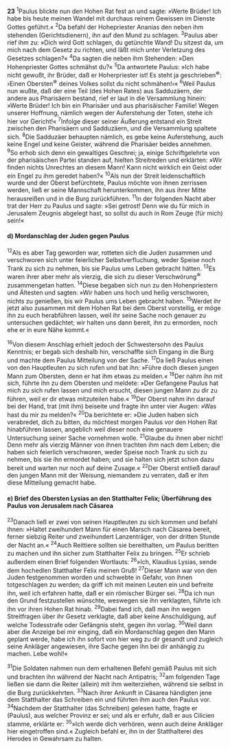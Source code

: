 __23__
<sup>1</sup>Paulus blickte nun den Hohen Rat fest an und sagte: »Werte Brüder! Ich habe bis heute meinen Wandel mit durchaus reinem Gewissen im Dienste Gottes geführt.«
<sup>2</sup>Da befahl der Hohepriester Ananias den neben ihm stehenden (Gerichtsdienern), ihn auf den Mund zu schlagen.
<sup>3</sup>Paulus aber rief ihm zu: »Dich wird Gott schlagen, du getünchte Wand! Du sitzest da, um mich nach dem Gesetz zu richten, und läßt mich unter Verletzung des Gesetzes schlagen?«
<sup>4</sup>Da sagten die neben ihm Stehenden: »Den Hohenpriester Gottes schmähst du?«
<sup>5</sup>Da antwortete Paulus: »Ich habe nicht gewußt, ihr Brüder, daß er Hoherpriester ist! Es steht ja geschrieben<sup title="2.Mose 22,27">&#x2732;</sup>: ›Einen Obersten<sup title="oder: den Fürsten">&#x2732;</sup> deines Volkes sollst du nicht schmähen!‹«
<sup>6</sup>Weil Paulus nun wußte, daß der eine Teil (des Hohen Rates) aus Sadduzäern, der andere aus Pharisäern bestand, rief er laut in die Versammlung hinein: »Werte Brüder! Ich bin ein Pharisäer und aus pharisäischer Familie! Wegen unserer Hoffnung, nämlich wegen der Auferstehung der Toten, stehe ich hier vor Gericht!«
<sup>7</sup>Infolge dieser seiner Äußerung entstand ein Streit zwischen den Pharisäern und Sadduzäern, und die Versammlung spaltete sich.
<sup>8</sup>Die Sadduzäer behaupten nämlich, es gebe keine Auferstehung, auch keine Engel und keine Geister, während die Pharisäer beides annehmen.
<sup>9</sup>So erhob sich denn ein gewaltiges Geschrei; ja, einige Schriftgelehrte von der pharisäischen Partei standen auf, hielten Streitreden und erklärten: »Wir finden nichts Unrechtes an diesem Mann! Kann nicht wirklich ein Geist oder ein Engel zu ihm geredet haben?«
<sup>10</sup>Als nun der Streit leidenschaftlich wurde und der Oberst befürchtete, Paulus möchte von ihnen zerrissen werden, ließ er seine Mannschaft herunterkommen, ihn aus ihrer Mitte herausreißen und in die Burg zurückführen.
<sup>11</sup>In der folgenden Nacht aber trat der Herr zu Paulus und sagte: »Sei getrost! Denn wie du für mich in Jerusalem Zeugnis abgelegt hast, so sollst du auch in Rom Zeuge (für mich) sein!«

#### d) Mordanschlag der Juden gegen Paulus

<sup>12</sup>Als es aber Tag geworden war, rotteten sich die Juden zusammen und verschworen sich unter feierlicher Selbstverfluchung, weder Speise noch Trank zu sich zu nehmen, bis sie Paulus ums Leben gebracht hätten.
<sup>13</sup>Es waren ihrer aber mehr als vierzig, die sich zu dieser Verschwörung<sup title="= diesem Schwurbund">&#x2732;</sup> zusammengetan hatten.
<sup>14</sup>Diese begaben sich nun zu den Hohenpriestern und Ältesten und sagten: »Wir haben uns hoch und heilig verschworen, nichts zu genießen, bis wir Paulus ums Leben gebracht haben.
<sup>15</sup>Werdet ihr jetzt also zusammen mit dem Hohen Rat bei dem Oberst vorstellig, er möge ihn zu euch herabführen lassen, weil ihr seine Sache noch genauer zu untersuchen gedächtet; wir halten uns dann bereit, ihn zu ermorden, noch ehe er in eure Nähe kommt.«

<sup>16</sup>Von diesem Anschlag erhielt jedoch der Schwestersohn des Paulus Kenntnis; er begab sich deshalb hin, verschaffte sich Eingang in die Burg und machte dem Paulus Mitteilung von der Sache.
<sup>17</sup>Da ließ Paulus einen von den Hauptleuten zu sich rufen und bat ihn: »Führe doch diesen jungen Mann zum Obersten, denn er hat ihm etwas zu melden.«
<sup>18</sup>Der nahm ihn mit sich, führte ihn zu dem Obersten und meldete: »Der Gefangene Paulus hat mich zu sich rufen lassen und mich ersucht, diesen jungen Mann zu dir zu führen, weil er dir etwas mitzuteilen habe.«
<sup>19</sup>Der Oberst nahm ihn darauf bei der Hand, trat (mit ihm) beiseite und fragte ihn unter vier Augen: »Was hast du mir zu melden?«
<sup>20</sup>Da berichtete er: »Die Juden haben sich verabredet, dich zu bitten, du möchtest morgen Paulus vor den Hohen Rat hinabführen lassen, angeblich weil dieser noch eine genauere Untersuchung seiner Sache vornehmen wolle.
<sup>21</sup>Glaube du ihnen aber nicht! Denn mehr als vierzig Männer von ihnen trachten ihm nach dem Leben; die haben sich feierlich verschworen, weder Speise noch Trank zu sich zu nehmen, bis sie ihn ermordet haben; und sie halten sich jetzt schon dazu bereit und warten nur noch auf deine Zusage.«
<sup>22</sup>Der Oberst entließ darauf den jungen Mann mit der Weisung, niemandem zu verraten, daß er ihm diese Mitteilung gemacht habe.

#### e) Brief des Obersten Lysias an den Statthalter Felix; Überführung des Paulus von Jerusalem nach Cäsarea

<sup>23</sup>Danach ließ er zwei von seinen Hauptleuten zu sich kommen und befahl ihnen: »Haltet zweihundert Mann für einen Marsch nach Cäsarea bereit, ferner siebzig Reiter und zweihundert Lanzenträger, von der dritten Stunde der Nacht an.«
<sup>24</sup>Auch Reittiere sollten sie bereithalten, um Paulus beritten zu machen und ihn sicher zum Statthalter Felix zu bringen.
<sup>25</sup>Er schrieb außerdem einen Brief folgenden Wortlauts:
<sup>26</sup>»Ich, Klaudius Lysias, sende dem hochedlen Statthalter Felix meinen Gruß!
<sup>27</sup>Dieser Mann war von den Juden festgenommen worden und schwebte in Gefahr, von ihnen totgeschlagen zu werden; da griff ich mit meinen Leuten ein und befreite ihn, weil ich erfahren hatte, daß er ein römischer Bürger sei.
<sup>28</sup>Da ich nun den Grund festzustellen wünschte, weswegen sie ihn verklagten, führte ich ihn vor ihren Hohen Rat hinab.
<sup>29</sup>Dabei fand ich, daß man ihn wegen Streitfragen über ihr Gesetz verklagte, daß aber keine Anschuldigung, auf welche Todesstrafe oder Gefängnis steht, gegen ihn vorlag.
<sup>30</sup>Weil dann aber die Anzeige bei mir einging, daß ein Mordanschlag gegen den Mann geplant werde, habe ich ihn sofort von hier weg zu dir gesandt und zugleich seine Ankläger angewiesen, ihre Sache gegen ihn bei dir anhängig zu machen. Lebe wohl!«

<sup>31</sup>Die Soldaten nahmen nun dem erhaltenen Befehl gemäß Paulus mit sich und brachten ihn während der Nacht nach Antipatris;
<sup>32</sup>am folgenden Tage ließen sie dann die Reiter (allein) mit ihm weiterziehen, während sie selbst in die Burg zurückkehrten.
<sup>33</sup>Nach ihrer Ankunft in Cäsarea händigten jene dem Statthalter das Schreiben ein und führten ihm auch den Paulus vor.
<sup>34</sup>Nachdem der Statthalter (das Schreiben) gelesen hatte, fragte er (Paulus), aus welcher Provinz er sei; und als er erfuhr, daß er aus Cilicien stamme, erklärte er:
<sup>35</sup>»Ich werde dich verhören, wenn auch deine Ankläger hier eingetroffen sind.« Zugleich befahl er, ihn in der Statthalterei des Herodes in Gewahrsam zu halten.